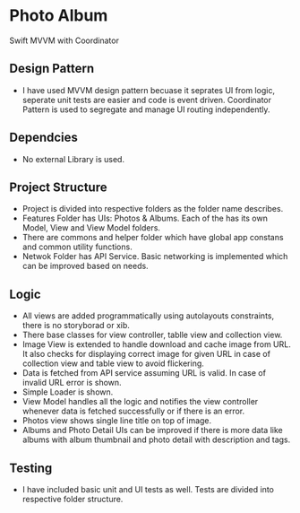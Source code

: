 # Photo Album

Swift MVVM with Coordinator

## Design Pattern

- I have used MVVM design pattern becuase it seprates UI from logic, seperate unit tests are easier and code is event driven. Coordinator Pattern is used to segregate and manage UI routing independently. 

## Dependcies

- No external Library is used.

## Project Structure

- Project is divided into respective folders as the folder name describes.
- Features Folder has UIs: Photos & Albums. Each of the has its own Model, View and View Model folders.
- There are commons and helper folder which have global app constans and common utility functions.
- Netwok Folder has API Service. Basic networking is implemented which can be improved based on needs. 

## Logic

- All views are added programmatically using autolayouts constraints, there is no storyborad or xib.
- There base classes for view controller, tablle view and collection view.
- Image View is extended to handle download and cache image from URL. It also checks for displaying correct image for given URL in case of collection view and table view to avoid flickering.
- Data is fetched from API service assuming URL is valid. In case of invalid URL error is shown. 
- Simple Loader is shown.
- View Model handles all the logic and notifies the view controller whenever data is fetched successfully or if there is an error. 
- Photos view shows single line title on top of image.
- Albums and Photo Detail UIs can be improved if there is more data like albums with album thumbnail and photo detail with description and tags.

## Testing 

- I have included basic unit and UI tests as well. Tests are divided into respective folder structure.

